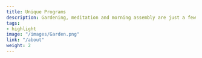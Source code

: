 ```yaml
---
title: Unique Programs
description: Gardening, meditation and morning assembly are just a few of the programs that make North Shore unique and well rounded.
tags:
- highlight
image: "/images/Garden.png"
link: "/about"
weight: 2
---
```

